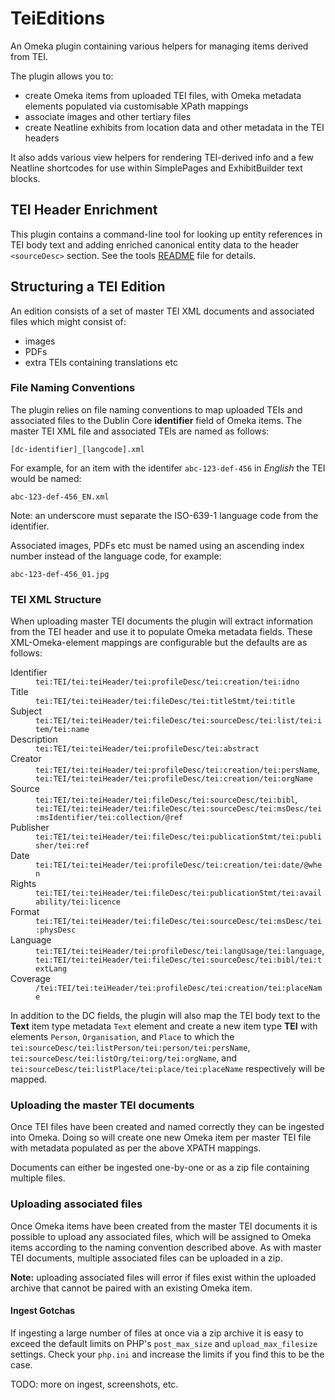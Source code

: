 TeiEditions
===========

An Omeka plugin containing various helpers for managing items derived from TEI.

The plugin allows you to:

 - create Omeka items from uploaded TEI files, with Omeka metadata elements populated via customisable XPath mappings
 - associate images and other tertiary files
 - create Neatline exhibits from location data and other metadata in the TEI headers

It also adds various view helpers for rendering TEI-derived info and a few Neatline
shortcodes for use within SimplePages and ExhibitBuilder text blocks.

TEI Header Enrichment
---------------------

This plugin contains a command-line tool for looking up entity references in TEI body text and 
adding enriched canonical entity data to the header `<sourceDesc>` section. See the tools 
[README](tools/README.md) file for details.


Structuring a TEI Edition
-------------------------

An edition consists of a set of master TEI XML documents and associated files which might consist of:

 - images
 - PDFs
 - extra TEIs containing translations etc
 
### File Naming Conventions

The plugin relies on file naming conventions to map uploaded TEIs and associated files to the Dublin Core
__identifier__ field of Omeka items. The master TEI XML file and associated TEIs are named as follows:

    [dc-identifier]_[langcode].xml
    
For example, for an item with the identifer `abc-123-def-456` in *English* the TEI would be named:

    abc-123-def-456_EN.xml
    
Note: an underscore must separate the ISO-639-1 language code from the identifier.
    
Associated images, PDFs etc must be named using an ascending index number instead of the language code,
for example:

    abc-123-def-456_01.jpg
    
### TEI XML Structure

When uploading master TEI documents the plugin will extract information from the TEI header and use it to 
populate Omeka metadata fields. These XML-Omeka-element mappings are configurable but the defaults are as
follows:

<dl>
    <dt>Identifier</dt>
    <dd><code>tei:TEI/tei:teiHeader/tei:profileDesc/tei:creation/tei:idno</code></dd>
    <dt>Title</dt> 
    <dd><code>tei:TEI/tei:teiHeader/tei:fileDesc/tei:titleStmt/tei:title</code><dd>
    <dt>Subject</dt> 
    <dd><code>tei:TEI/tei:teiHeader/tei:fileDesc/tei:sourceDesc/tei:list/tei:item/tei:name</code><dd>
    <dt>Description</dt> 
    <dd><code>tei:TEI/tei:teiHeader/tei:profileDesc/tei:abstract</code><dd>
    <dt>Creator</dt>
    <dd>
       <code>tei:TEI/tei:teiHeader/tei:profileDesc/tei:creation/tei:persName</code>,
       <code>tei:TEI/tei:teiHeader/tei:profileDesc/tei:creation/tei:orgName</code>
    </dd>
    <dt>Source</dt>
    <dd>
       <code>tei:TEI/tei:teiHeader/tei:fileDesc/tei:sourceDesc/tei:bibl</code>, 
       <code>tei:TEI/tei:teiHeader/tei:fileDesc/tei:sourceDesc/tei:msDesc/tei:msIdentifier/tei:collection/@ref</code>
    </dd>
    <dt>Publisher</dt> 
    <dd><code>tei:TEI/tei:teiHeader/tei:fileDesc/tei:publicationStmt/tei:publisher/tei:ref</code><dd>
    <dt>Date</dt> 
    <dd><code>tei:TEI/tei:teiHeader/tei:profileDesc/tei:creation/tei:date/@when</code><dd>
    <dt>Rights</dt> 
    <dd><code>tei:TEI/tei:teiHeader/tei:fileDesc/tei:publicationStmt/tei:availability/tei:licence</code><dd>
    <dt>Format</dt> 
    <dd><code>tei:TEI/tei:teiHeader/tei:fileDesc/tei:sourceDesc/tei:msDesc/tei:physDesc</code><dd>
    <dt>Language</dt>
    <dd>
        <code>tei:TEI/tei:teiHeader/tei:profileDesc/tei:langUsage/tei:language</code>,
        <code>tei:TEI/tei:teiHeader/tei:fileDesc/tei:sourceDesc/tei:bibl/tei:textLang</code>   
    </dd>
    <dt>Coverage</dt> 
    <dd><code>/tei:TEI/tei:teiHeader/tei:profileDesc/tei:creation/tei:placeName<dd></code>
</dl>


In addition to the DC fields, the plugin will also map the TEI body text to the **Text** item type
metadata `Text` element and create a new item type **TEI** with elements `Person`, `Organisation`, and `Place`
to which the `tei:sourceDesc/tei:listPerson/tei:person/tei:persName`, 
`tei:sourceDesc/tei:listOrg/tei:org/tei:orgName`, and 
`tei:sourceDesc/tei:listPlace/tei:place/tei:placeName` respectively will be mapped.

### Uploading the master TEI documents

Once TEI files have been created and named correctly they can be ingested into Omeka. Doing so will create
one new Omeka item per master TEI file with metadata populated as per the above XPATH mappings. 

Documents can either be ingested one-by-one or as a zip file containing multiple files.

### Uploading associated files

Once Omeka items have been created from the master TEI documents it is possible to upload any associated
files, which will be assigned to Omeka items according to the naming convention described above. As with
master TEI documents, multiple associated files can be uploaded in a zip.

**Note:** uploading associated files will error if files exist within the uploaded archive that cannot be
paired with an existing Omeka item.

#### Ingest Gotchas

If ingesting a large number of files at once via a zip archive it is easy to exceed the default limits on
PHP's `post_max_size` and `upload_max_filesize` settings. Check your `php.ini` and increase the limits if 
you find this to be the case.  

TODO: more on ingest, screenshots, etc.
